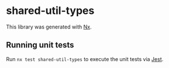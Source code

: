 # shared-util-types

This library was generated with [Nx](https://nx.dev).

## Running unit tests

Run `nx test shared-util-types` to execute the unit tests via [Jest](https://jestjs.io).
